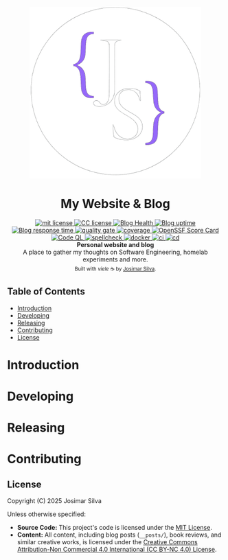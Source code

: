 <p align="center"><img src="docs/images/logo.png" height="400px" weight="400px" alt="homelab logo"></p>

<h1 align="center">My Website & Blog</h1>
<div align="center"> 
  <!-- MIT License -->
  <a href="./LICENSE-MIT">
    <img src="https://img.shields.io/badge/Source_Code-MIT-blue.svg" alt="mit license" />
  </a>
  <!-- CC License -->
  <a href="./LICENSE-CC-BY-NC">
    <img src="https://img.shields.io/badge/Content-CC%20BY--NC%204.0-lightgrey.svg" alt="CC license" />
  </a>
  <!-- Blog Health -->
  <a href="https://josimar-silva.com/">
    <img src="https://status.from-gondor.com/api/v1/endpoints/external_personal-website/health/badge.svg" alt="Blog Health" />
  </a>
  <!-- Blog uptime -->
  <a href="https://josimar-silva.com/">
    <img src="https://status.from-gondor.com/api/v1/endpoints/external_personal-website/uptimes/30d/badge.svg" alt="Blog uptime" />
  </a>
  <!-- Blog Response Time -->
  <a href="https://josimar-silva.com/">
    <img src="https://status.from-gondor.com/api/v1/endpoints/external_personal-website/response-times/30d/badge.svg" alt="Blog response time" />
  </a>
  <!-- Sonar Quality Gate -->
  <a href="https://sonarcloud.io/summary/new_code?id=josimar-silva_blog">
    <img src="https://sonarcloud.io/api/project_badges/measure?project=josimar-silva_blog&metric=alert_status&token=50ca459a4c40d5c9710c39c10d7c75a31c5a477d" alt="quality gate" />
  </a>
  <!-- Sonar Coverage -->
  <a href="https://sonarcloud.io/summary/new_code?id=josimar-silva_blog">
    <img src="https://sonarcloud.io/api/project_badges/measure?project=josimar-silva_blog&metric=coverage&token=50ca459a4c40d5c9710c39c10d7c75a31c5a477d" alt="coverage" />
  </a>
  <!-- OSSF Score Card -->
  <a href="https://scorecard.dev/viewer/?uri=github.com/josimar-silva/blog">
    <img src="https://img.shields.io/ossf-scorecard/github.com/josimar-silva/blog?label=openssf" alt="OpenSSF Score Card">
  </a>
  <!-- CodeQL Advanced -->
  <a href="https://github.com/josimar-silva/blog/actions/workflows/codeql.yaml">
    <img src="https://github.com/josimar-silva/blog/actions/workflows/codeql.yaml/badge.svg" alt="Code QL" />
  </a>
  <!-- Spell check -->
  <a href="https://github.com/josimar-silva/blog/actions/workflows/spellcheck.yaml">
    <img src="https://github.com/josimar-silva/blog/actions/workflows/spellcheck.yaml/badge.svg" alt="spellcheck" />
  </a>
  <!-- Docker Builds -->
  <a href="https://github.com/josimar-silva/blog/actions/workflows/docker.yaml">
    <img src="https://github.com/josimar-silva/blog/actions/workflows/docker.yaml/badge.svg" alt="docker" />
  </a>
  <!-- CI -->
  <a href="https://github.com/josimar-silva/blog/actions/workflows/ci.yaml">
    <img src="https://github.com/josimar-silva/blog/actions/workflows/ci.yaml/badge.svg" alt="ci" />
  </a>
  <!-- CD -->
  <a href="https://github.com/josimar-silva/blog/actions/workflows/cd.yaml">
    <img src="https://github.com/josimar-silva/blog/actions/workflows/cd.yaml/badge.svg" alt="cd" />
  </a>
</div>
<div align="center">
  <strong>Personal website and blog</strong>
</div>

<div align="center">
  A place to gather my thoughts on Software Engineering, homelab experiments and more.
</div>

<div align="center">
  <sub>Built with <i>viele</i> ☕️ by
  <a href="https://josimar-silva.com">Josimar Silva</a>.
</div>

## Table of Contents

- [Introduction](#introduction)
- [Developing](#developing)
- [Releasing](#releasing)
- [Contributing](#contributing)
- [License](#license)

# Introduction

# Developing

# Releasing

# Contributing

## License
Copyright (C) 2025 Josimar Silva

Unless otherwise specified:

*   **Source Code:** This project's code is licensed under the [MIT License](https://opensource.org/licenses/MIT).
*   **Content:** All content, including blog posts (`__posts/`), book reviews, and similar creative works, is licensed under the [Creative Commons Attribution-Non Commercial 4.0 International (CC BY-NC 4.0) License](https://creativecommons.org/licenses/by-nc/4.0/).

